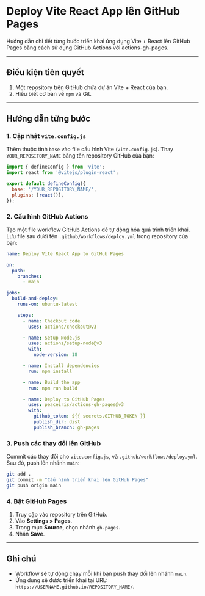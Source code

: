 # Deploy Vite React App lên GitHub Pages

Hướng dẫn chi tiết từng bước triển khai ứng dụng Vite + React lên GitHub Pages bằng cách sử dụng GitHub Actions với actions-gh-pages.

---

## Điều kiện tiên quyết

1. Một repository trên GitHub chứa dự án Vite + React của bạn.
2. Hiểu biết cơ bản về `npm` và Git.

---

## Hướng dẫn từng bước

### 1. Cập nhật `vite.config.js`

Thêm thuộc tính `base` vào file cấu hình Vite (`vite.config.js`). Thay `YOUR_REPOSITORY_NAME` bằng tên repository GitHub của bạn:

```javascript
import { defineConfig } from 'vite';
import react from '@vitejs/plugin-react';

export default defineConfig({
  base: '/YOUR_REPOSITORY_NAME/',
  plugins: [react()],
});
```

### 2. Cấu hình GitHub Actions

Tạo một file workflow GitHub Actions để tự động hóa quá trình triển khai. Lưu file sau dưới tên `.github/workflows/deploy.yml` trong repository của bạn:

```yaml
name: Deploy Vite React App to GitHub Pages

on:
  push:
    branches:
      - main

jobs:
  build-and-deploy:
    runs-on: ubuntu-latest

    steps:
      - name: Checkout code
        uses: actions/checkout@v3

      - name: Setup Node.js
        uses: actions/setup-node@v3
        with:
          node-version: 18

      - name: Install dependencies
        run: npm install

      - name: Build the app
        run: npm run build

      - name: Deploy to GitHub Pages
        uses: peaceiris/actions-gh-pages@v3
        with:
          github_token: ${{ secrets.GITHUB_TOKEN }}
          publish_dir: dist
          publish_branch: gh-pages
```

### 3. Push các thay đổi lên GitHub

Commit các thay đổi cho `vite.config.js`, và `.github/workflows/deploy.yml`. Sau đó, push lên nhánh `main`:

```bash
git add .
git commit -m "Cấu hình triển khai lên GitHub Pages"
git push origin main
```

### 4. Bật GitHub Pages

1. Truy cập vào repository trên GitHub.
2. Vào **Settings > Pages**.
3. Trong mục **Source**, chọn nhánh `gh-pages`.
4. Nhấn **Save**.

---

## Ghi chú

- Workflow sẽ tự động chạy mỗi khi bạn push thay đổi lên nhánh `main`.
- Ứng dụng sẽ được triển khai tại URL: `https://USERNAME.github.io/REPOSITORY_NAME/`.
